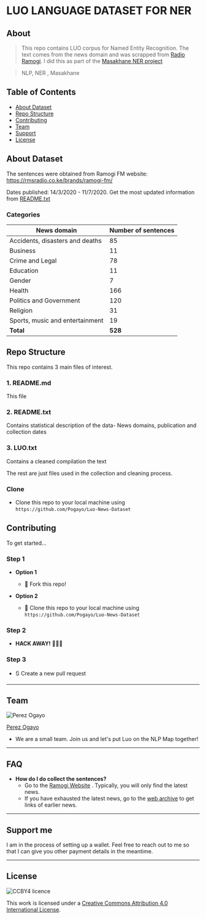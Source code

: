 

# LUO LANGUAGE DATASET FOR NER

## About

> This repo contains LUO corpus for Named Entity Recognition. The text comes from the news domain and was scrapped from [Radio Ramogi](https://rmsradio.co.ke/brands/ramogi-fm/).
I did this as part of the [Masakhane NER project](https://github.com/masakhane-io/masakhane-ner)

> NLP, NER , Masakhane


## Table of Contents

- [About Dataset](#about-dataset)
- [Repo Structure](#repo-structure)
- [Contributing](#contributing)
- [Team](#team)
- [Support](#support)
- [License](#license)

## About Dataset
The sentences were obtained from Ramogi FM website: https://rmsradio.co.ke/brands/ramogi-fm/ 

Dates published: 14/3/2020 - 11/7/2020.
Get the most updated information from [README.txt](./README.txt)

### Categories
News domain | Number of sentences
------------ | -------------
Accidents, disasters and deaths | 	85
Business| 	11
Crime and Legal | 	78
Education | 	11
Gender | 	7
Health	| 166
Politics and Government| 	120
Religion	| 31
Sports, music and entertainment | 	19
**Total**  | **528**



## Repo Structure
This repo contains 3 main files of interest.
### 1. README.md
This file 
### 2.  README.txt
Contains statistical description of the data- News domains, publication and collection dates
### 3. LUO.txt
Contains a cleaned compilation the text

The rest are just files used in the collection and cleaning process.
### Clone

- Clone this repo to your local machine using `https://github.com/Pogayo/Luo-News-Dataset`


## Contributing

To get started...

### Step 1

- **Option 1**
    - 🍴 Fork this repo!

- **Option 2**
    - 👯 Clone this repo to your local machine using `https://github.com/Pogayo/Luo-News-Dataset`

### Step 2

- **HACK AWAY!** 🔨🔨🔨

### Step 3

- 🔃 Create a new pull request 

---

## Team

![Perez Ogayo](https://avatars0.githubusercontent.com/u/39183794?s=460&u=59abe1533bfcd482c215e9ab4d9e2f8b76f01b6a&v=4?s=100)

[Perez Ogayo](https://github.com/Pogayo)
- We are a small team. Join us and let's put Luo on the NLP Map together!
---

## FAQ

- **How do I do collect the sentences?**
    - Go to the [Ramogi Website](https://rmsradio.co.ke/brands/ramogi-fm/) . Typically, you will only find the latest news. 
    - If you have exhausted the latest news, go to the [web archive](http://web.archive.org/web/20200215000000*/https://rmsradio.co.ke/brands/ramogi-fm/) to get links of earlier news.

---

## Support me
I am in the process of setting up a wallet. Feel free to reach out to me so that I can give you other payment details in the meantime.



---

## License

![CCBY4 licence](https://i.creativecommons.org/l/by/4.0/88x31.png)

This work is licensed under a <a rel="license" href="http://creativecommons.org/licenses/by/4.0/">Creative Commons Attribution 4.0 International License</a>.

